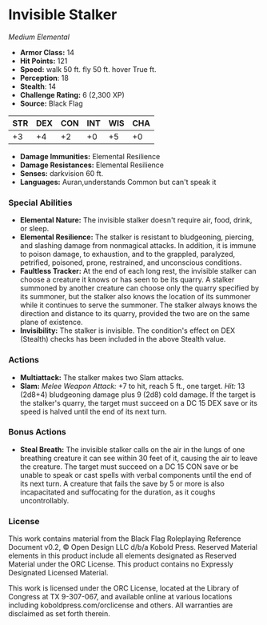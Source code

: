 # Invisible Stalker

*Medium* *Elemental*

- **Armor Class:** 14
- **Hit Points:** 121 
- **Speed:** walk 50 ft. fly 50 ft. hover True ft.
- **Perception**: 18
- **Stealth**: 14
- **Challenge Rating:** 6 (2,300 XP)
- **Source:** Black Flag

| STR | DEX | CON | INT | WIS | CHA |
| --- | --- | --- | --- | --- | --- |
| +3 | +4 | +2 | +0 | +5 | +0 |

- **Damage Immunities:** Elemental Resilience
- **Damage Resistances:** Elemental Resilience
- **Senses:** darkvision 60 ft.
- **Languages:** Auran,understands Common but can't speak it

### Special Abilities

- **Elemental Nature:** The invisible stalker doesn't require air, food, drink, or sleep.
- **Elemental Resilience:** The stalker is resistant to bludgeoning, piercing, and slashing damage from nonmagical attacks. In addition, it is immune to poison damage, to exhaustion, and to the grappled, paralyzed, petrified, poisoned, prone, restrained, and unconscious conditions.
- **Faultless Tracker:** At the end of each long rest, the invisible stalker can choose a creature it knows or has seen to be its quarry. A stalker summoned by another creature can choose only the quarry specified by its summoner, but the stalker also knows the location of its summoner while it continues to serve the summoner. The stalker always knows the direction and distance to its quarry, provided the two are on the same plane of existence.
- **Invisibility:** The stalker is invisible. The condition's effect on DEX (Stealth) checks has been included in the above Stealth value.

### Actions

- **Multiattack:** The stalker makes two Slam attacks.
- **Slam:** _Melee Weapon Attack:_ +7 to hit, reach 5 ft., one target. _Hit:_ 13 (2d8+4) bludgeoning damage plus 9 (2d8) cold damage. If the target is the stalker's quarry, the target must succeed on a DC 15 DEX save or its speed is halved until the end of its next turn.

### Bonus Actions

- **Steal Breath:** The invisible stalker calls on the air in the lungs of one breathing creature it can see within 30 feet of it, causing the air to leave the creature. The target must succeed on a DC 15 CON save or be unable to speak or cast spells with verbal components until the end of its next turn. A creature that fails the save by 5 or more is also incapacitated and suffocating for the duration, as it coughs uncontrollably.


### License

This work contains material from the Black Flag Roleplaying Reference Document v0.2, © Open Design LLC d/b/a Kobold Press. Reserved Material elements in this product include all elements designated as Reserved Material under the ORC License. This product contains no Expressly Designated Licensed Material.

This work is licensed under the ORC License, located at the Library of Congress at TX 9-307-067, and available online at various locations including koboldpress.com/orclicense and others. All warranties are disclaimed as set forth therein.
